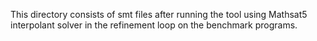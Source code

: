 This directory consists of smt files after running the tool using Mathsat5 interpolant solver in the refinement loop on the benchmark programs.
